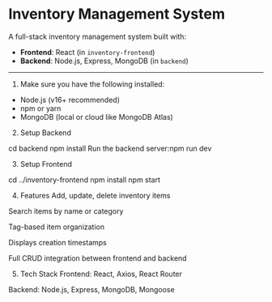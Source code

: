 # Inventory Management System

A full-stack inventory management system built with:

- **Frontend**: React (in `inventory-frontend`)
- **Backend**: Node.js, Express, MongoDB (in `backend`)

---

1. Make sure you have the following installed:

- Node.js (v16+ recommended)
- npm or yarn
- MongoDB (local or cloud like MongoDB Atlas)

2. Setup Backend

cd backend
npm install
Run the backend server:npm run dev

3. Setup Frontend

cd ../inventory-frontend
npm install
npm start

4. Features
   Add, update, delete inventory items

Search items by name or category

Tag-based item organization

Displays creation timestamps

Full CRUD integration between frontend and backend

5. Tech Stack
   Frontend: React, Axios, React Router

Backend: Node.js, Express, MongoDB, Mongoose
